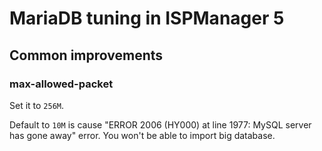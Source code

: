 # MariaDB tuning in ISPManager 5

## Common improvements

### max-allowed-packet

Set it to `256M`.

Default to `10M` is cause "ERROR 2006 (HY000) at line 1977: MySQL server has gone away" error. You won't be able to import big database.